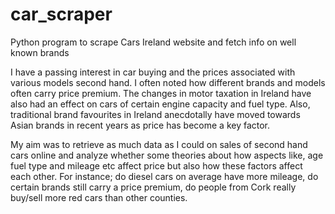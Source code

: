 # car_scraper
Python program to scrape Cars Ireland website and fetch info on well known brands

I have a passing interest in car buying and the prices associated with various models second hand. I
often noted how different brands and models often carry price premium. The changes in motor taxation
in Ireland have also had an effect on cars of certain engine capacity and fuel type. Also, traditional brand
favourites in Ireland anecdotally have moved towards Asian brands in recent years as price has become
a key factor.

My aim was to retrieve as much data as I could on sales of second hand cars online and analyze whether
some theories about how aspects like, age fuel type and mileage etc affect price but also how these
factors affect each other. For instance; do diesel cars on average have more mileage, do certain brands
still carry a price premium, do people from Cork really buy/sell more red cars than other counties.
